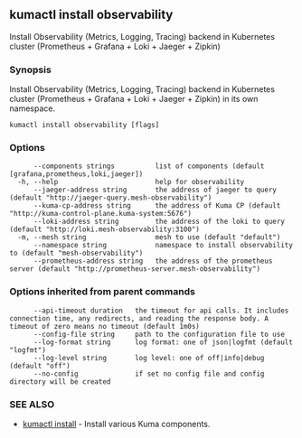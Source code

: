 ## kumactl install observability

Install Observability (Metrics, Logging, Tracing) backend in Kubernetes cluster (Prometheus + Grafana + Loki + Jaeger + Zipkin)

### Synopsis

Install Observability (Metrics, Logging, Tracing) backend in Kubernetes cluster (Prometheus + Grafana + Loki + Jaeger + Zipkin) in its own namespace.

```
kumactl install observability [flags]
```

### Options

```
      --components strings          list of components (default [grafana,prometheus,loki,jaeger])
  -h, --help                        help for observability
      --jaeger-address string       the address of jaeger to query (default "http://jaeger-query.mesh-observability")
      --kuma-cp-address string      the address of Kuma CP (default "http://kuma-control-plane.kuma-system:5676")
      --loki-address string         the address of the loki to query (default "http://loki.mesh-observability:3100")
  -m, --mesh string                 mesh to use (default "default")
      --namespace string            namespace to install observability to (default "mesh-observability")
      --prometheus-address string   the address of the prometheus server (default "http://prometheus-server.mesh-observability")
```

### Options inherited from parent commands

```
      --api-timeout duration   the timeout for api calls. It includes connection time, any redirects, and reading the response body. A timeout of zero means no timeout (default 1m0s)
      --config-file string     path to the configuration file to use
      --log-format string      log format: one of json|logfmt (default "logfmt")
      --log-level string       log level: one of off|info|debug (default "off")
      --no-config              if set no config file and config directory will be created
```

### SEE ALSO

* [kumactl install](kumactl_install.md)	 - Install various Kuma components.

